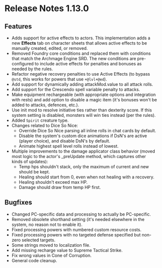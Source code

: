 # Release Notes 1.13.0

## Features

* Adds support for active effects to actors. This implementation adds a new **Effects** tab on character sheets that allows active effects to be manually created, edited, or removed.
* Removed Foundry core conditions and replaced them with conditions that match the Archmage Engine SRD. The new conditions are pre-configured to include active effects for penalties and bonuses as needed by the rules.
* Refactor negative recovery penalties to use Active Effects (to bypass `@std`, this works for powers that use `+@lvl+@ed`).
* Add support for dynamically adding attackMod.value to all attack rolls.
* Add support for the Crescendo spell variable penalty to attacks.
* Make equipment rechargeable (with appropriate options and integration with rests) and add option to disable a magic item (it's bonuses won't be added to attacks, defences, etc.).
* Use init mod to resolve initiative ties rather than dexterity score. If this system setting is disabled, monsters will win ties instead (per the rules).
* Added `Spirit` creature type.
* Changes related to Dice So Nice:
    * Override Dice So Nice parsing all inline rolls in chat cards by default.
    * Disable the system's custom dice animations if DsN's are active (player choice), and disable DsN's by default.
    * Animate highest spell level rolls instead of lowest.
* Multiple improvements to the damage applicator class behavior (moved most logic to the actor's _preUpdate method, which captures other kinds of updates):
    * Temp hps shouldn't stack, only the maximum of current and new should be kept.
    * Healing should start from 0, even when not healing with a recovery.
    * Healing shouldn't exceed max HP.
    * Damage should draw from temp HP first.


## Bugfixes

* Changed PC-specific data and processing to actually be PC-specific.
* Removed obsolete shorthand setting (it's needed elsewhere in the system, no reason not to enable it).
* Fixed processing powers with numbered custom resource costs.
* Fixed processing powers with no targeted defense specified but non-zero selected targets.
* Some strings moved to localization file.
* Add missing recharge value to Supreme Tactical Strike.
* Fix wrong values in Cone of Corruption.
* General code cleanup.